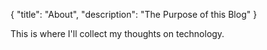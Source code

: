 {
  "title": "About",
  "description": "The Purpose of this Blog"
}

This is where I'll collect my thoughts on technology.
